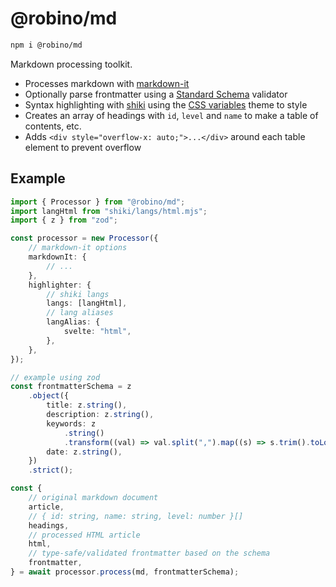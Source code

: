 # @robino/md

```bash
npm i @robino/md
```

Markdown processing toolkit.

- Processes markdown with [markdown-it](https://github.com/markdown-it/markdown-it)
- Optionally parse frontmatter using a [Standard Schema](https://standardschema.dev/#what-schema-libraries-implement-the-spec) validator
- Syntax highlighting with [shiki](https://shiki.style/) using the [CSS variables](https://shiki.style/guide/theme-colors#css-variables-theme) theme to style
- Creates an array of headings with `id`, `level` and `name` to make a table of contents, etc.
- Adds `<div style="overflow-x: auto;">...</div>` around each table element to prevent overflow

## Example

```ts
import { Processor } from "@robino/md";
import langHtml from "shiki/langs/html.mjs";
import { z } from "zod";

const processor = new Processor({
	// markdown-it options
	markdownIt: {
		// ...
	},
	highlighter: {
		// shiki langs
		langs: [langHtml],
		// lang aliases
		langAlias: {
			svelte: "html",
		},
	},
});

// example using zod
const frontmatterSchema = z
	.object({
		title: z.string(),
		description: z.string(),
		keywords: z
			.string()
			.transform((val) => val.split(",").map((s) => s.trim().toLowerCase())),
		date: z.string(),
	})
	.strict();

const {
	// original markdown document
	article,
	// { id: string, name: string, level: number }[]
	headings,
	// processed HTML article
	html,
	// type-safe/validated frontmatter based on the schema
	frontmatter,
} = await processor.process(md, frontmatterSchema);
```
